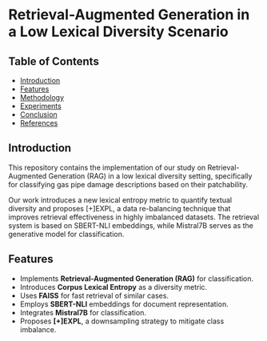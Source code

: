# Retrieval-Augmented Generation in a Low Lexical Diversity Scenario
## Table of Contents  
- [Introduction](#introduction)  
- [Features](#features)  
- [Methodology](#methodology)  
- [Experiments](#experiments)   
- [Conclusion](#conclusion)   
- [References](#references)  
## Introduction
This repository contains the implementation of our study on Retrieval-Augmented Generation (RAG) in a low lexical diversity setting, specifically for classifying gas pipe damage descriptions based on their patchability.

Our work introduces a new lexical entropy metric to quantify textual diversity and proposes [+]EXPL, a data re-balancing technique that improves retrieval effectiveness in highly imbalanced datasets. The retrieval system is based on SBERT-NLI embeddings, while Mistral7B serves as the generative model for classification.

## Features
- Implements **Retrieval-Augmented Generation (RAG)** for classification.
- Introduces **Corpus Lexical Entropy** as a diversity metric.
- Uses **FAISS** for fast retrieval of similar cases.
- Employs **SBERT-NLI** embeddings for document representation.
- Integrates **Mistral7B** for classification.
- Proposes **[+]EXPL**, a downsampling strategy to mitigate class imbalance.
